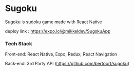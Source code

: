 
# Sugoku

Sugoku is sudoku game made with React Native

deploy link : https://expo.io/@mikkeldev/SugokuApp


### Tech Stack

Front-end: React Native, Expo, Redux, React Navigation

Back-end: 3rd Party API (https://github.com/bertoort/sugoku)